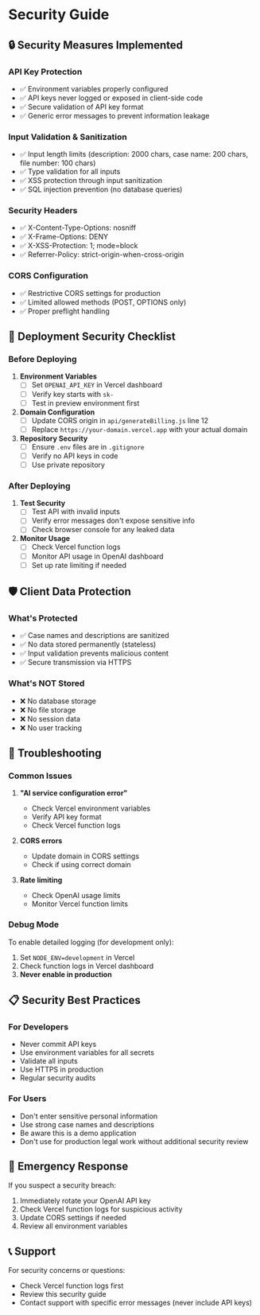 # Security Guide

## 🔒 Security Measures Implemented

### API Key Protection
- ✅ Environment variables properly configured
- ✅ API keys never logged or exposed in client-side code
- ✅ Secure validation of API key format
- ✅ Generic error messages to prevent information leakage

### Input Validation & Sanitization
- ✅ Input length limits (description: 2000 chars, case name: 200 chars, file number: 100 chars)
- ✅ Type validation for all inputs
- ✅ XSS protection through input sanitization
- ✅ SQL injection prevention (no database queries)

### Security Headers
- ✅ X-Content-Type-Options: nosniff
- ✅ X-Frame-Options: DENY
- ✅ X-XSS-Protection: 1; mode=block
- ✅ Referrer-Policy: strict-origin-when-cross-origin

### CORS Configuration
- ✅ Restrictive CORS settings for production
- ✅ Limited allowed methods (POST, OPTIONS only)
- ✅ Proper preflight handling

## 🚀 Deployment Security Checklist

### Before Deploying
1. **Environment Variables**
   - [ ] Set `OPENAI_API_KEY` in Vercel dashboard
   - [ ] Verify key starts with `sk-`
   - [ ] Test in preview environment first

2. **Domain Configuration**
   - [ ] Update CORS origin in `api/generateBilling.js` line 12
   - [ ] Replace `https://your-domain.vercel.app` with your actual domain

3. **Repository Security**
   - [ ] Ensure `.env` files are in `.gitignore`
   - [ ] Verify no API keys in code
   - [ ] Use private repository

### After Deploying
1. **Test Security**
   - [ ] Test API with invalid inputs
   - [ ] Verify error messages don't expose sensitive info
   - [ ] Check browser console for any leaked data

2. **Monitor Usage**
   - [ ] Check Vercel function logs
   - [ ] Monitor API usage in OpenAI dashboard
   - [ ] Set up rate limiting if needed

## 🛡️ Client Data Protection

### What's Protected
- ✅ Case names and descriptions are sanitized
- ✅ No data stored permanently (stateless)
- ✅ Input validation prevents malicious content
- ✅ Secure transmission via HTTPS

### What's NOT Stored
- ❌ No database storage
- ❌ No file storage
- ❌ No session data
- ❌ No user tracking

## 🔧 Troubleshooting

### Common Issues
1. **"AI service configuration error"**
   - Check Vercel environment variables
   - Verify API key format
   - Check Vercel function logs

2. **CORS errors**
   - Update domain in CORS settings
   - Check if using correct domain

3. **Rate limiting**
   - Check OpenAI usage limits
   - Monitor Vercel function limits

### Debug Mode
To enable detailed logging (for development only):
1. Set `NODE_ENV=development` in Vercel
2. Check function logs in Vercel dashboard
3. **Never enable in production**

## 📋 Security Best Practices

### For Developers
- Never commit API keys
- Use environment variables for all secrets
- Validate all inputs
- Use HTTPS in production
- Regular security audits

### For Users
- Don't enter sensitive personal information
- Use strong case names and descriptions
- Be aware this is a demo application
- Don't use for production legal work without additional security review

## 🚨 Emergency Response

If you suspect a security breach:
1. Immediately rotate your OpenAI API key
2. Check Vercel function logs for suspicious activity
3. Update CORS settings if needed
4. Review all environment variables

## 📞 Support

For security concerns or questions:
- Check Vercel function logs first
- Review this security guide
- Contact support with specific error messages (never include API keys)
